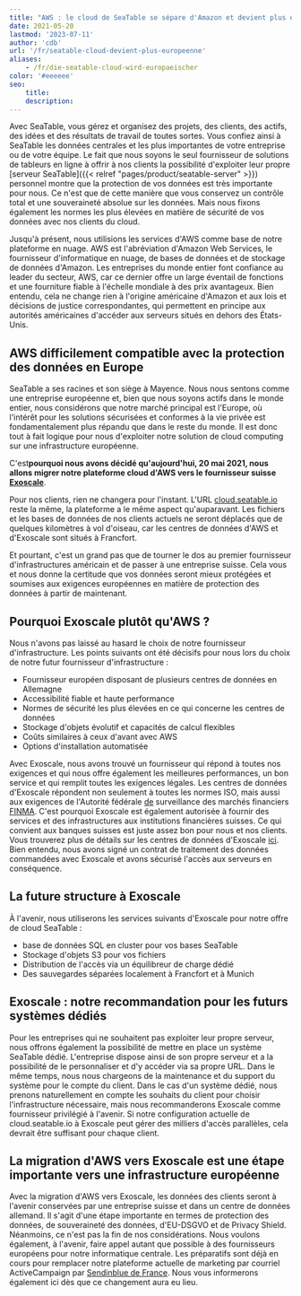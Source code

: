 ```yaml
---
title: "AWS : le cloud de SeaTable se sépare d'Amazon et devient plus européen - SeaTable"
date: 2021-05-20
lastmod: '2023-07-11'
author: 'cdb'
url: '/fr/seatable-cloud-devient-plus-europeenne'
aliases:
    - /fr/die-seatable-cloud-wird-europaeischer
color: '#eeeeee'
seo:
    title:
    description:
---
```


Avec SeaTable, vous gérez et organisez des projets, des clients, des actifs, des idées et des résultats de travail de toutes sortes. Vous confiez ainsi à SeaTable les données centrales et les plus importantes de votre entreprise ou de votre équipe. Le fait que nous soyons le seul fournisseur de solutions de tableurs en ligne à offrir à nos clients la possibilité d'exploiter leur propre [serveur SeaTable]({{< relref "pages/product/seatable-server" >}}) personnel montre que la protection de vos données est très importante pour nous. Ce n'est que de cette manière que vous conservez un contrôle total et une souveraineté absolue sur les données. Mais nous fixons également les normes les plus élevées en matière de sécurité de vos données avec nos clients du cloud.

Jusqu'à présent, nous utilisions les services d'AWS comme base de notre plateforme en nuage. AWS est l'abréviation d'Amazon Web Services, le fournisseur d'informatique en nuage, de bases de données et de stockage de données d'Amazon. Les entreprises du monde entier font confiance au leader du secteur, AWS, car ce dernier offre un large éventail de fonctions et une fourniture fiable à l'échelle mondiale à des prix avantageux. Bien entendu, cela ne change rien à l'origine américaine d'Amazon et aux lois et décisions de justice correspondantes, qui permettent en principe aux autorités américaines d'accéder aux serveurs situés en dehors des États-Unis.

## AWS difficilement compatible avec la protection des données en Europe

SeaTable a ses racines et son siège à Mayence. Nous nous sentons comme une entreprise européenne et, bien que nous soyons actifs dans le monde entier, nous considérons que notre marché principal est l'Europe, où l'intérêt pour les solutions sécurisées et conformes à la vie privée est fondamentalement plus répandu que dans le reste du monde. Il est donc tout à fait logique pour nous d'exploiter notre solution de cloud computing sur une infrastructure européenne.

C'est**pourquoi nous avons décidé qu'aujourd'hui, 20 mai 2021, nous allons migrer notre plateforme cloud d'AWS vers le fournisseur suisse [Exoscale](https://www.exoscale.com/)**.

Pour nos clients, rien ne changera pour l'instant. L'URL [cloud.seatable.io](https://cloud.seatable.io) reste la même, la plateforme a le même aspect qu'auparavant. Les fichiers et les bases de données de nos clients actuels ne seront déplacés que de quelques kilomètres à vol d'oiseau, car les centres de données d'AWS et d'Exoscale sont situés à Francfort.

Et pourtant, c'est un grand pas que de tourner le dos au premier fournisseur d'infrastructures américain et de passer à une entreprise suisse. Cela vous et nous donne la certitude que vos données seront mieux protégées et soumises aux exigences européennes en matière de protection des données à partir de maintenant.

## Pourquoi Exoscale plutôt qu'AWS ?

Nous n'avons pas laissé au hasard le choix de notre fournisseur d'infrastructure. Les points suivants ont été décisifs pour nous lors du choix de notre futur fournisseur d'infrastructure :

- Fournisseur européen disposant de plusieurs centres de données en Allemagne
- Accessibilité fiable et haute performance
- Normes de sécurité les plus élevées en ce qui concerne les centres de données
- Stockage d'objets évolutif et capacités de calcul flexibles
- Coûts similaires à ceux d'avant avec AWS
- Options d'installation automatisée

Avec Exoscale, nous avons trouvé un fournisseur qui répond à toutes nos exigences et qui nous offre également les meilleures performances, un bon service et qui remplit toutes les exigences légales. Les centres de données d'Exoscale répondent non seulement à toutes les normes ISO, mais aussi aux exigences de l'Autorité fédérale [de](https://finma.ch/de/) surveillance des marchés financiers [FINMA](https://finma.ch/de/). C'est pourquoi Exoscale est également autorisée à fournir des services et des infrastructures aux institutions financières suisses. Ce qui convient aux banques suisses est juste assez bon pour nous et nos clients. Vous trouverez plus de détails sur les centres de données d'Exoscale [ici](https://www.exoscale.com/compliance/). Bien entendu, nous avons signé un contrat de traitement des données commandées avec Exoscale et avons sécurisé l'accès aux serveurs en conséquence.

## La future structure à Exoscale

À l'avenir, nous utiliserons les services suivants d'Exoscale pour notre offre de cloud SeaTable :

- base de données SQL en cluster pour vos bases SeaTable
- Stockage d'objets S3 pour vos fichiers
- Distribution de l'accès via un équilibreur de charge dédié
- Des sauvegardes séparées localement à Francfort et à Munich

## Exoscale : notre recommandation pour les futurs systèmes dédiés

Pour les entreprises qui ne souhaitent pas exploiter leur propre serveur, nous offrons également la possibilité de mettre en place un système SeaTable dédié. L'entreprise dispose ainsi de son propre serveur et a la possibilité de le personnaliser et d'y accéder via sa propre URL. Dans le même temps, nous nous chargeons de la maintenance et du support du système pour le compte du client. Dans le cas d'un système dédié, nous prenons naturellement en compte les souhaits du client pour choisir l'infrastructure nécessaire, mais nous recommanderons Exoscale comme fournisseur privilégié à l'avenir. Si notre configuration actuelle de cloud.seatable.io à Exoscale peut gérer des milliers d'accès parallèles, cela devrait être suffisant pour chaque client.

## La migration d'AWS vers Exoscale est une étape importante vers une infrastructure européenne

Avec la migration d'AWS vers Exoscale, les données des clients seront à l'avenir conservées par une entreprise suisse et dans un centre de données allemand. Il s'agit d'une étape importante en termes de protection des données, de souveraineté des données, d'EU-DSGVO et de Privacy Shield. Néanmoins, ce n'est pas la fin de nos considérations. Nous voulons également, à l'avenir, faire appel autant que possible à des fournisseurs européens pour notre informatique centrale. Les préparatifs sont déjà en cours pour remplacer notre plateforme actuelle de marketing par courriel ActiveCampaign par [Sendinblue de France](https://de.sendinblue.com/). Nous vous informerons également ici dès que ce changement aura eu lieu.
